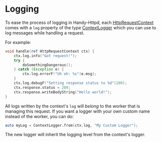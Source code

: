 # Logging

To ease the process of logging in Handy-Httpd, each [HttpRequestContext](ddoc-handy_httpd.components.handler.HttpRequestContext) comes with a `log` property of the type [ContextLogger](ddoc-handy_httpd.components.logger.ContextLogger) which you can use to log messages while handling a request.

For example:
```d
void handle(ref HttpRequestContext ctx) {
    ctx.log.info("Got request!");
    try {
        doSomethingDangerous();
    } catch (Exception e) {
        ctx.log.errorF!"Uh oh: %s"(e.msg);
    }
    ctx.log.debugF!"Setting response status to %d"(200);
    ctx.response.status = 200;
    ctx.response.writeBodyString("Hello world!");
}
```

All logs written by the context's `log` will *belong* to the worker that is managing this request. If you want a logger with your own custom name instead of the worker, you can do:
```d
auto myLog = ContextLogger.from(ctx.log, "My Custom Logger");
```
The new logger will inherit the logging level from the context's logger.